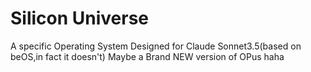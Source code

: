 # Silicon Universe
A specific Operating System Designed for Claude Sonnet3.5(based on beOS,in fact it doesn't)
Maybe a Brand NEW version of OPus 
haha
